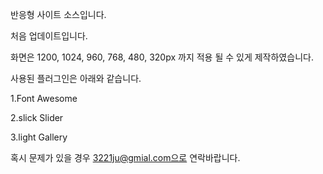 반응형 사이트 소스입니다.

처음 업데이트입니다.

화면은 1200, 1024, 960, 768, 480, 320px 까지 적용 될 수 있게
제작하였습니다.

사용된 플러그인은 아래와 같습니다.

1.Font Awesome

2.slick Slider

3.light Gallery

혹시 문제가 있을 경우 3221ju@gmial.com으로 연락바랍니다.
